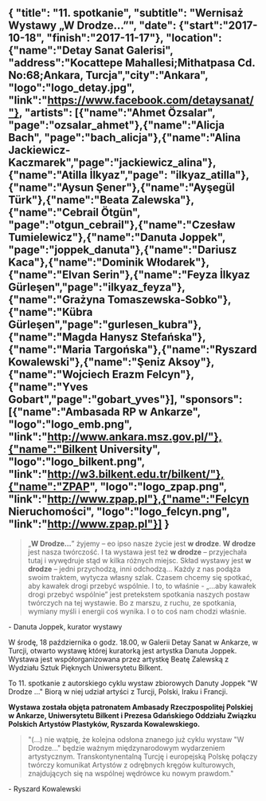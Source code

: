 {
  "title": "11. spotkanie",
  "subtitle": "Wernisaż Wystawy „W Drodze...”",
  "date": {"start":"2017-10-18", "finish":"2017-11-17"},
  "location": {"name":"Detay Sanat Galerisi", "address":"Kocattepe Mahallesi;Mithatpasa Cd. No:68;Ankara, Turcja","city":"Ankara", "logo":"logo_detay.jpg", "link":"https://www.facebook.com/detaysanat/"},
  "artists": [{"name":"Ahmet Özsalar", "page":"ozsalar_ahmet"},{"name":"Alicja Bach", "page":"bach_alicja"},{"name":"Alina Jackiewicz-Kaczmarek","page":"jackiewicz_alina"},{"name":"Atilla İlkyaz","page": "ilkyaz_atilla"},{"name":"Aysun Şener"},{"name":"Ayşegül Türk"},{"name":"Beata Zalewska"},{"name":"Cebrail Ötgün", "page":"otgun_cebrail"},{"name":"Czesław Tumielewicz"},{"name":"Danuta Joppek", "page":"joppek_danuta"},{"name":"Dariusz Kaca"},{"name":"Dominik Włodarek"},{"name":"Elvan Serin"},{"name":"Feyza İlkyaz Gürleşen","page":"ilkyaz_feyza"},{"name":"Grażyna Tomaszewska-Sobko"},{"name":"Kübra Gürleşen","page":"gurlesen_kubra"},{"name":"Magda Hanysz Stefańska"},{"name":"Maria Targońska"},{"name":"Ryszard Kowalewski"},{"name":"Şeniz Aksoy"},{"name":"Wojciech Erazm Felcyn"},{"name":"Yves Gobart","page":"gobart_yves"}],
  "sponsors": [{"name":"Ambasada RP w Ankarze", "logo":"logo_emb.png", "link":"http://www.ankara.msz.gov.pl/"},{"name":"Bilkent University", "logo":"logo_bilkent.png", "link":"http://w3.bilkent.edu.tr/bilkent/"},{"name":"ZPAP", "logo":"logo_zpap.png", "link":"http://www.zpap.pl"},{"name":"Felcyn Nieruchomości", "logo":"logo_felcyn.png", "link":"http://www.zpap.pl"}]
}
---
> „__W Drodze...__” żyjemy – eo ipso nasze życie jest __w drodze__. __W drodze__ jest nasza twórczość. I ta wystawa jest też __w drodze__ – przyjechała tutaj i wywędruje stąd w kilka różnych miejsc. Skład wystawy jest __w drodze__ – jedni przychodzą, inni odchodzą... 
> Każdy z nas podąża swoim traktem, wytycza własny szlak. Czasem chcemy się spotkać, aby kawałek drogi przebyć wspólnie. I to, to właśnie - „...aby kawałek drogi przebyć wspólnie” jest pretekstem spotkania naszych postaw twórczych na tej wystawie. 
> Bo z marszu, z ruchu, ze spotkania, wymiany myśli i energii coś wynika. I o to coś nam chodzi właśnie.

\- Danuta Joppek, kurator wystawy

W środę, 18 października o godz. 18.00, w Galerii Detay Sanat w Ankarze, w Turcji, otwarto wystawę której kuratorką jest artystka Danuta Joppek. Wystawa jest współorganizowana przez artystkę Beatę Zalewską z Wydziału Sztuk Pięknych Uniwersytetu Bilkent. 

To 11. spotkanie z autorskiego cyklu wystaw zbiorowych Danuty Joppek "W Drodze ..."
Biorą w niej udział artyści z Turcji, Polski, Iraku i Francji.
 
__Wystawa została objęta patronatem Ambasady Rzeczpospolitej Polskiej w Ankarze, Uniwersytetu Bilkent i Prezesa Gdańskiego Oddziału Związku Polskich Artystów Plastyków, Ryszarda Kowalewskiego.__

> "(...) nie wątpię, że kolejna odsłona znanego już cyklu wystaw "W Drodze..." będzie ważnym międzynarodowym wydarzeniem artystycznym.
> Transkontynentalną Turcję i europejską Polskę połączy twórczy komunikat Artystów z odrębnych kręgów kulturowych, znajdujących się na wspólnej wędrówce ku nowym prawdom."

\- Ryszard Kowalewski